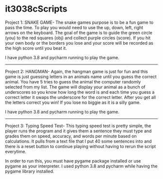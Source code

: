 # it3038cScripts

Project 1: SNAKE GAME-
The snake games purpose is to be a fun game to pass the time. To play you would need to use the up, down, left, right arrows
on the keyboard. The goal of the game is to guide the green circle (you) to the red squares (obj) and collect purple circles (score).
If you hit your own body or the borders you lose and your score will be recorded as the high score until you beat it. 

I have python 3.8 and pycharm running to play the game. 
_________________________________________________________________________________________________________________________________________

Project 2: HANGMAN-
Again, the hangman game is just for fun and this game is just guessing letters in an animals name until you guess the correct animal. You have 5 tries to guess the animal the computer randomly selected from my list. The game will display your animal as a bunch of underscores so you know how long the word is and each time you guess a correct letter it swaps the underscore for the correct letter. After you get all the letters correct you win! If you lose no biggie as it is a silly game. 

I have python 3.8 and pycharm running to play the game. 

_________________________________________________________________________________________________________________________________________

Project 3: Typing Speed Test-
This typing speed test is pretty simple, the player runs the program and it gives them a sentence they must type and grades them on speed, accuracy, and words per minute based on calculations. It pulls from a text file that I put 40 some sentences into and there is a reset button to continue playing without having to rerun the script everytime. 

In order to run this, you must have pygame package installed or use pygame as your interpreter. I used python 3.8 and pycharm while having the pygame library installed.  
